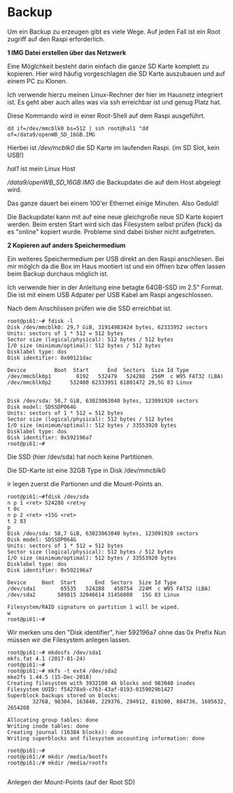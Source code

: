 # Backup

Um ein Backup zu erzeugen gibt es viele Wege.
Auf jeden Fall ist ein Root zugriff auf den Raspi erforderlich.

**1  IMG Datei erstellen über das Netzwerk**

Eine Möglchkeit besteht darin einfach die ganze SD Karte komplett zu kopieren.
Hier wird häufig vorgeschlagen die SD Karte auszubauen und auf einem PC zu Klonen.

Ich verwende hierzu meinen Linux-Rechner der hier im Hausnetz integriert ist.
Es geht aber auch alles was via ssh erreichbar ist und genug Platz hat.

Diese Kommando wird in einer Root-Shell auf dem Raspi ausgeführt. 
```
dd if=/dev/mmcblk0 bs=512 | ssh root@hal1 "dd of=/data9/openWB_SD_16GB.IMG 
```
Hierbei ist */dev/mcblk0* die SD Karte im laufenden Raspi. (im SD Slot, kein USB!)

*hal1* ist mein Linux Host 

*/data9/openWB_SD_16GB.IMG* die Backupdatei die auf dem Host abgelegt wird.

Das ganze dauert bei einem 100'er Ethernet einige Minuten. Also Geduld!

Die Backupdatei kann mit auf eine neue gleichgroße neue SD Karte kopiert werden.
Beim ersten Start wird sich das Filesystem selbst prüfen (fsck) da es "online" kopiert wurde.
Probleme sind dabei bisher nicht aufgetreten. 


**2 Kopieren auf anders Speichermedium**

Ein weiteres Speichermedium per USB direkt an den Raspi anschliesen.
Bei mir möglch da die Box im Haus montiert ist und ein öffnen bzw offen lassen beim Backup 
durchaus möglich ist.

Ich verwende hier in der Anleitung eine betagte 64GB-SSD im 2.5" Format. Die ist mit einem USB Adpater per USB Kabel am Raspi angeschlossen.

Nach dem Anschlissen prüfen wie die SSD erreichbat ist.

```
root@pi61:~# fdisk -l
Disk /dev/mmcblk0: 29,7 GiB, 31914983424 bytes, 62333952 sectors
Units: sectors of 1 * 512 = 512 bytes
Sector size (logical/physical): 512 bytes / 512 bytes
I/O size (minimum/optimal): 512 bytes / 512 bytes
Disklabel type: dos
Disk identifier: 0x00121dac

Device         Boot  Start      End  Sectors  Size Id Type
/dev/mmcblk0p1        8192   532479   524288  256M  c W95 FAT32 (LBA)
/dev/mmcblk0p2      532480 62333951 61801472 29,5G 83 Linux


Disk /dev/sda: 58,7 GiB, 63023063040 bytes, 123091920 sectors
Disk model: SDSSDP064G
Units: sectors of 1 * 512 = 512 bytes
Sector size (logical/physical): 512 bytes / 512 bytes
I/O size (minimum/optimal): 512 bytes / 33553920 bytes
Disklabel type: dos
Disk identifier: 0x592196a7
root@pi61:~#
```
Die SSD (hier /dev/sda) hat noch keine Partitionen. 

Die SD-Karte ist eine 32GB Type in Disk /dev/mmcblk0

ir legen zuerst die Partionen und die Mount-Points an.

```
root@pi61:~#fdisk /dev/sda
n p 1 <ret> 524288 <ret>y
t 0c
n p 2 <ret> +15G <ret>
t 2 83
p
Disk /dev/sda: 58,7 GiB, 63023063040 bytes, 123091920 sectors
Disk model: SDSSDP064G
Units: sectors of 1 * 512 = 512 bytes
Sector size (logical/physical): 512 bytes / 512 bytes
I/O size (minimum/optimal): 512 bytes / 33553920 bytes
Disklabel type: dos
Disk identifier: 0x592196a7

Device     Boot  Start      End  Sectors  Size Id Type
/dev/sda1        65535   524288   458754  224M  c W95 FAT32 (LBA)
/dev/sda2       589815 32046614 31456800   15G 83 Linux

Filesystem/RAID signature on partition 1 will be wiped.
w
root@pi61:~#

```
Wir merken uns den "Disk identifier", hier 592196a7 ohne das 0x Prefix 
Nun müssen wir die Filesystem anlegen lassen.
```
root@pi61:~# mkdosfs /dev/sda1
mkfs.fat 4.1 (2017-01-24)
root@pi61:~#
root@pi61:~# mkfs -t ext4 /dev/sda2
mke2fs 1.44.5 (15-Dec-2018)
Creating filesystem with 3932100 4k blocks and 983040 inodes
Filesystem UUID: f54278a9-c763-43af-8193-0159029b1427
Superblock backups stored on blocks:
        32768, 98304, 163840, 229376, 294912, 819200, 884736, 1605632, 2654208

Allocating group tables: done
Writing inode tables: done
Creating journal (16384 blocks): done
Writing superblocks and filesystem accounting information: done

root@pi61:~#
root@pi61:/# mkdir /media/bootfs
root@pi61:/# mkdir /media/rootfs


```
Anlegen der Mount-Points (auf der Root SD)



